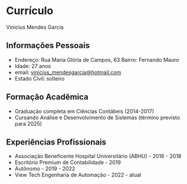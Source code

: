 # Currículo
Vinicius Mendes Garcia

## Informações Pessoais
 - Endereço: Rua Maria Glória de Campos, 63 Bairro: Fernando Mauro
 - Idade: 27 anos
 - email: vinicius_mendesgarcia@hotmail.com
 - Estado Civil: solteiro

## Formação Acadêmica
- Graduação completa em Ciências Contábeis (2014-2017)
- Cursando Análise e Desenvolvimento de Sistemas (término previsto para 2025)

## Experiências Profissionais
- Associação Beneficente Hospital Universitário (ABHU) - 2016 - 2018
- Escritório Premium de Contabilidade - 2019
- Autônomo - 2019 - 2022
- View Tech Engenharia de Automação - 2022 - atual
